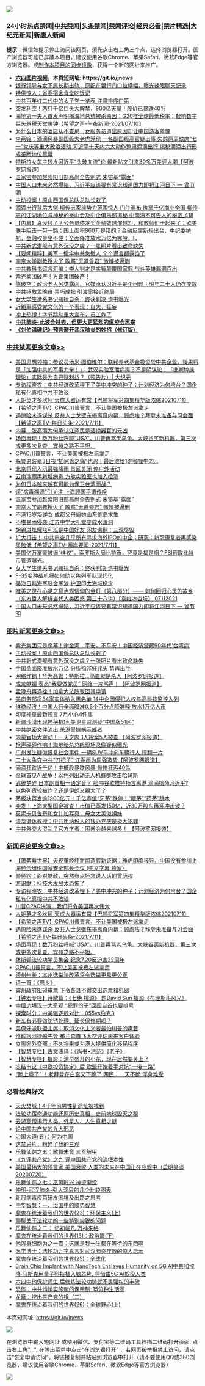 ![](https://raw.githubusercontent.com/fqnews/bnews/master/64photo/fqnews-qr.jpg)

<div id="tt">
<h3>24小时热点禁闻|<a href="#%E4%B8%AD%E5%85%B1%E7%A6%81%E9%97%BB%E6%9B%B4%E5%A4%9A%E6%96%87%E7%AB%A0">中共禁闻</a>|<a href="#%E5%9B%BE%E7%89%87%E6%96%B0%E9%97%BB%E6%9B%B4%E5%A4%9A%E6%96%87%E7%AB%A0">头条禁闻</a>|<a href="#%E6%96%B0%E9%97%BB%E8%AF%84%E8%AE%BA%E6%9B%B4%E5%A4%9A%E6%96%87%E7%AB%A0">禁闻评论|<a href="#%E5%BF%85%E7%9C%8B%E7%BB%8F%E5%85%B8%E5%A5%BD%E6%96%87">经典必看|<a href="/video.md#%E7%A6%81%E7%89%87%E7%B2%BE%E9%80%89">禁片精选</a>|<a href="https://github.com/fqnews/djy/blob/master/gb/nf1351518.md#1">大纪元新闻</a>|<a href="https://github.com/fqnews/ntdtv/blob/master/gb/prog204.md#1">新唐人新闻</a></h3>
<div><b>提示：</b>微信如提示停止访问该网页，须先点击右上角三个点，选择浏览器打开。国产浏览器可能已屏蔽本项目，建议使用谷歌Chrome、苹果Safari、微软Edge等官方浏览器。或<a href="https://github.com/fqnews/bnews/blob/master/%E5%88%B6%E4%BD%9Cgit%E7%A6%81%E9%97%BB%E9%95%9C%E5%83%8F.md">制作本项目的同步镜像</a>，获得一个新的网址来推广。</div>
<ul>
<li><b><a href="http://d1.bdrive.tk/64.mp4" target="_blank">六四图片视频</a>，本页短网址: https://git.io/jnews</b></li>
<li><a href="/cbnews/20210711/1584790.md">银行领导与女下属长期出轨，原配在银行门口拉横幅，曝光辣眼聊天记录</a></li>
<li><a href="/cbnews/20210711/1584917.md">特供惊人：省委宿舍食堂吃饭记</a></li>
<li><a href="/comments/20210711/1584864.md">中共百年红二代中的太子党一览表 注意排序门第</a></li>
<li><a href="/cnnews/20210711/1584928.md">突发利空！两只千亿巨头大解禁，900亿天量！股价已暴跌40%</a></li>
<li><a href="/comments/20210711/1584867.md">海地第一夫人首发声明揭海地总统被杀原因；G20推全球最低税率：敲响数字巨头避税天堂丧钟【希望之声-午夜新闻-2021/07/10】</a></li>
<li><a href="/funmedia/20210711/1584856.md">为什么日本的酒店从不查房，女服务员道出原因却让中国游客羞愧</a></li>
<li><a href="/comments/20210711/1584975.md">李燕铭：滴滴风暴副国级大老虎浮现 一名副国级高官疑出事 失踪两周缺席“七一”党庆等重大政治活动 习近平十天内六大动作整肃滴滴出行 揭秘滴滴出行形成垄断地位黑幕</a></li>
<li><a href="/cnnews/20210711/1584857.md">特斯拉女车主转发习近平“头破血流”论 最新贴文引来30多万差评大潮【阿波罗网报道】</a></li>
<li><a href="/cbnews/20210712/1585141.md">温家宝参加赵紫阳旧部高尚全告别式 朱镕基“露面”</a></li>
<li><a href="/comments/20210711/1584920.md">中国人口未来必然塌陷，习近平应该要有常识知道国力即将江河日下 — 曾节明</a></li>
<li><a href="/topimagenews/20210711/1584916.md">主动投案！原山西国保总队总队长栽了</a></li>
<li><a href="/comments/20210711/1584889.md">滴滴出行背后大佬 柳传志家族势力范围惊人 门生遍布 执掌千亿商业帝国 柳传志的江湖地位与神秘的泰山会及中企俱乐部揭秘 中南海不可告人的秘密_418</a></li>
<li><a href="/bannedvideo/20210711/1584927.md">【内幕】真没钱了？公务员停发奖金绩效越演越烈，和教师们干起来了；欧美联手阻击一带一路；国土面积960万是错的？金融反腐新规出台，中纪委护航，金融权贵坐不住；全面降准放水万亿为哪般。IL</a></li>
<li><a href="/topimagenews/20210711/1584789.md">中共新式潜舰有意外沉没之虞？一张照片看出致命缺失</a></li>
<li><a href="/comments/20210711/1584863.md">【要闻精粹】美军一撤伞中共急撤人 个个谎言都露馅了</a></li>
<li><a href="/cbnews/20210712/1585140.md">南京大学副教授火了 敢骂“无道昏君” 微博被逼删</a></li>
<li><a href="/cnnews/20210711/1584894.md">中共教科书谎言汇编：李大钊才是实锤颠覆国家罪 战斗英雄漏洞百出</a></li>
<li><a href="/bannedvideo/20210711/1585073.md">紫光集团破产！方正集团破产！</a></li>
<li><a href="/bannedvideo/20210711/1584987.md">陈破空：政治老人另类露面。官媒承认习近平是个问题！明年二十大仍存变数</a></li>
<li><a href="/worldnews/20210712/1585105.md">中共拯救孟晚舟 弄巧成拙 引渡案接近终局</a></li>
<li><a href="/cbnews/20210711/1584977.md">女大学生遭系书记骚扰自杀：终获判决 遗书曝光</a></li>
<li><a href="/cbnews/20210711/1584941.md">近距离感受党文化的一个表现：自大，狂妄</a></li>
<li><a href="/finance/20210711/1584700.md">冲上热搜！字节跳动重大宣布，员工炸了</a></li>
<li><b><a href="/comments/20200211/1275071.md" target="_blank">中共肺炎-此波会过去，但更大更猛烈的瘟疫会再来</a></b></li>
<li><b><a href="/comments/20200207/1272816.md" target="_blank">《刘伯温碑记》预言避开武汉肺炎的妙招（修订版）</a></b></li>
</ul>
</div>

<div class="catlist">
<h3><a href="/cbnews/" target="_blank">中共禁闻</a><span><a href="/cbnews/" target="_blank" rel="nofollow">更多文章>></a></span></h3>
<ul>
<li><a href="/cbnews/20210712/1585222.md" target="_blank">美国思想领袖：参议员汤米·图伯维尔：联邦养老基金投资於中共企业，後果将是「加强中共的军事力量！」；武汉实验室泄病毒？不是阴谋论！「批判种族理论」实际是为自己赚利益？（预告片）| 大纪元</a></li>
<li><a href="/comments/20210712/1585220.md" target="_blank">专访程晓农：中共经济改革埋下了美中冲突的种子；计划经济为何垮台？国企私有化真相中共不敢谈</a></li>
<li><a href="/comments/20210712/1585205.md" target="_blank">人妒英才多坎坷 天成大器运有常【巴顿将军第四集精华版浓缩20210711】</a></li>
<li><a href="/comments/20210712/1585203.md" target="_blank">【希望之声TV】CPAC川普誓言，不让美国被极左派拿走</a></li>
<li><a href="/comments/20210712/1585202.md" target="_blank">遇惊险未遂谋杀 反共人士戈壁东揭离奇内幕；顾虑啥？拜登未准备与习会面【希望之声TV-每日头条-2021/7/11】</a></li>
<li><a href="/cbnews/20210712/1585201.md" target="_blank">内幕：张高丽为何承认江泽民是活摘器官的元凶</a></li>
<li><a href="/comments/20210712/1585200.md" target="_blank">场面再现！数万粉丝呼喊“USA”。川普再骂老乌龟。大峡谷买新机器，第三次或更多次复查。宾州之路不平坦。</a></li>
<li><a href="/comments/20210712/1585197.md" target="_blank">CPAC川普誓言，不让美国被极左派拿走</a></li>
<li><a href="/cbnews/20210712/1585191.md" target="_blank">躲警男装晕3日夜“插尿管之痛”也忍！最后败给1碗咖喱牛肉…</a></li>
<li><a href="/cbnews/20210712/1585180.md" target="_blank">北京将现入汛最强降雨 景区关闭 停户外活动</a></li>
<li><a href="/cbnews/20210712/1585172.md" target="_blank">云南瑞丽再新增病例 方舱实验室也加入检测</a></li>
<li><a href="/cbnews/20210712/1585162.md" target="_blank">为何日本越来越有可能为保卫台湾而战？</a></li>
<li><a href="/cbnews/20210712/1585161.md" target="_blank">评“病毒溯源”引关注 上海顾国平遭传唤</a></li>
<li><a href="/cbnews/20210712/1585141.md" target="_blank">温家宝参加赵紫阳旧部高尚全告别式 朱镕基“露面”</a></li>
<li><a href="/cbnews/20210712/1585140.md" target="_blank">南京大学副教授火了 敢骂“无道昏君” 微博被逼删</a></li>
<li><a href="/cbnews/20210712/1585118.md" target="_blank">不满13岁叛逆女 成都父母逼她山东荒岛求生</a></li>
<li><a href="/cbnews/20210712/1585117.md" target="_blank">不堪暴雨侵袭 江苏中学大礼堂变成水濂洞</a></li>
<li><a href="/cbnews/20210711/1585069.md" target="_blank">胡锡进炫耀塔利班是中国好友 网友谯翻：三观尽毁</a></li>
<li><a href="/comments/20210711/1585004.md" target="_blank">扩大打击！ 中共审查几乎所有寻求海外IPO的中企；研究：新冠康复者再感染风险低【希望之声TV-两岸要闻-2021/7/11】</a></li>
<li><a href="/comments/20210711/1584988.md" target="_blank">美国亿万富豪被逼“维权”。索罗斯入局比特币，究竟是福是祸？FBI截取比特币管道曝光。</a></li>
<li><a href="/cbnews/20210711/1584977.md" target="_blank">女大学生遭系书记骚扰自杀：终获判决 遗书曝光</a></li>
<li><a href="/cbnews/20210711/1584966.md" target="_blank">F-35变种战机将如何助以色列军队现代化</a></li>
<li><a href="/cbnews/20210711/1584965.md" target="_blank">美澳日韩海军联合军演 护卫印太海域稳定</a></li>
<li><a href="/comments/20210711/1584957.md" target="_blank">唯美之灵在心灵之巅点燃信仰的金灯（第八部分）—— 如何回归心灵的故乡（东方哲人解析当代人类困惑  第三十八讲）【袁红冰杏坛】 07112021</a></li>
<li><a href="/comments/20210711/1584920.md" target="_blank">中国人口未来必然塌陷，习近平应该要有常识知道国力即将江河日下 — 曾节明</a></li>

</ul>
</div>
<div class="catlist">
<h3><a href="/topimagenews/" target="_blank">图片新闻</a><span><a href="/topimagenews/" target="_blank" rel="nofollow">更多文章>></a></span></h3>
<ul>
<li><a href="/topimagenews/20210712/1585184.md" target="_blank">紫光集团只是序幕！谢金河：平安，不平安！中国经济潜藏90年代‘台湾病’</a></li>
<li><a href="/topimagenews/20210711/1584916.md" target="_blank">主动投案！原山西国保总队总队长栽了</a></li>
<li><a href="/topimagenews/20210711/1584789.md" target="_blank">中共新式潜舰有意外沉没之虞？一张照片看出致命缺失</a></li>
<li><a href="/topimagenews/20210711/1584605.md" target="_blank">中国全面降准放水万亿 分析指非好兆头 势再出手</a></li>
<li><a href="/topimagenews/20210710/1584331.md" target="_blank">网络炸锅！华为高管：特斯拉…简直就是杀人【阿波罗网报道】</a></li>
<li><a href="/topimagenews/20210710/1584260.md" target="_blank">成龙献媚 表态“我要做党员” 网络一片骂声！【阿波罗网报道】</a></li>
<li><a href="/topimagenews/20210710/1584235.md" target="_blank">孟晚舟再遇挫！加拿大法院驳回其申请</a></li>
<li><a href="/topimagenews/20210710/1584006.md" target="_blank">美商务部将34家实体纳入黑名单 14中企因侵犯人权与高科技监控入列</a></li>
<li><a href="/topimagenews/20210710/1583935.md" target="_blank">维稳经济！中国人行全面降准0.5个百分点降准释 放水1万亿人币</a></li>
<li><a href="/topimagenews/20210709/1583469.md" target="_blank">印度神童最新预言 7月小心4件事</a></li>
<li><a href="/topimagenews/20210709/1583332.md" target="_blank">新疆沙漠出现神秘机场 美卫星监测疑“中国版51区”</a></li>
<li><a href="/topimagenews/20210708/1583017.md" target="_blank">中共绝密文件流出 杀港警嫁祸示威者</a></li>
<li><a href="/topimagenews/20210708/1582899.md" target="_blank">内蒙官场大震动！一天之内 1人投案5人被查 【阿波罗网报道】</a></li>
<li><a href="/topimagenews/20210708/1582726.md" target="_blank">枪声砰砰作响！海地暗杀总统现场录像疑似曝光</a></li>
<li><a href="/topimagenews/20210707/1582217.md" target="_blank">广州发生疑似报复社会事件 一辆SUV车冲向车辆行人 撞翻一片</a></li>
<li><a href="/topimagenews/20210707/1582216.md" target="_blank">二十大争夺中共“刀把子” 江系再为周强造势【阿波罗网报道】</a></li>
<li><a href="/topimagenews/20210707/1582113.md" target="_blank">滴滴狂跌近千亿！中概股暴跌风暴 最惨狂泻40%</a></li>
<li><a href="/topimagenews/20210707/1582028.md" target="_blank">全球首见AI战争！以色列出动无人机蜂群攻击哈玛斯</a></li>
<li><a href="/topimagenews/20210706/1581728.md" target="_blank">武统梦碎 日本副首相一语定音？ 脸书谷歌推特扬言离港 滴滴抗命习近平?</a></li>
<li><a href="/topimagenews/20210706/1581523.md" target="_blank">以色列货轮被炸？还是伊朗又糗大了？</a></li>
<li><a href="/topimagenews/20210706/1581506.md" target="_blank">茅板块蒸发逾1900亿元！千亿市值“牙茅”跌停！“眼茅”“药茅”跳水</a></li>
<li><a href="/topimagenews/20210706/1581505.md" target="_blank">突发！上海大型国企被查！市值已蒸发150亿，近30万股东再迎冲击波？</a></li>
<li><a href="/topimagenews/20210706/1581222.md" target="_blank">莫妮卡贝鲁奇和女儿拍写真，母女太美似姐妹</a></li>
<li><a href="/topimagenews/20210705/1580992.md" target="_blank">清华退休教授：中共用纳税人的钱办党庆是极大犯罪</a></li>
<li><a href="/topimagenews/20210705/1580819.md" target="_blank">中共外交大混乱？官方学者：困惑会越来越多！ 【阿波罗网报道】</a></li>

</ul>
</div>
<div class="catlist">
<h3><a href="/comments/" target="_blank">新闻评论</a><span><a href="/comments/" target="_blank" rel="nofollow">更多文章>></a></span></h3>
<ul>
<li><a href="/comments/20210712/1585234.md" target="_blank">【萧茗看世界】央视董经纬新闻造假新证据：雅虎印度报导，中国没有参加上海经合组织国家安全部长会议 (中文字幕 独家）</a></li>
<li><a href="/comments/20210712/1585224.md" target="_blank">颜纯钩：面对酷政，突然有点怀念说人话的曾荫权</a></li>
<li><a href="/comments/20210712/1585223.md" target="_blank">游识猷：科技大发展太恐怖了</a></li>
<li><a href="/comments/20210712/1585220.md" target="_blank">专访程晓农：中共经济改革埋下了美中冲突的种子；计划经济为何垮台？国企私有化真相中共不敢谈</a></li>
<li><a href="/comments/20210712/1585211.md" target="_blank">川普CPAC讲演：我们将令美国再次伟大</a></li>
<li><a href="/comments/20210712/1585205.md" target="_blank">人妒英才多坎坷 天成大器运有常【巴顿将军第四集精华版浓缩20210711】</a></li>
<li><a href="/comments/20210712/1585203.md" target="_blank">【希望之声TV】CPAC川普誓言，不让美国被极左派拿走</a></li>
<li><a href="/comments/20210712/1585202.md" target="_blank">遇惊险未遂谋杀 反共人士戈壁东揭离奇内幕；顾虑啥？拜登未准备与习会面【希望之声TV-每日头条-2021/7/11】</a></li>
<li><a href="/comments/20210712/1585200.md" target="_blank">场面再现！数万粉丝呼喊“USA”。川普再骂老乌龟。大峡谷买新机器，第三次或更多次复查。宾州之路不平坦。</a></li>
<li><a href="/comments/20210712/1585199.md" target="_blank">休斯顿法轮功学员集会 纪念7.20反迫害22周年</a></li>
<li><a href="/comments/20210712/1585197.md" target="_blank">CPAC川普誓言，不让美国被极左派拿走</a></li>
<li><a href="/comments/20210712/1585194.md" target="_blank">德州州长：本州选举法改革将令选举更易更公正</a></li>
<li><a href="/comments/20210712/1585190.md" target="_blank">诗一首：《思乡》</a></li>
<li><a href="/comments/20210712/1585186.md" target="_blank">宾州政府阻碍审票 下令各县不得交出选票和机器</a></li>
<li><a href="/comments/20210712/1585178.md" target="_blank">【钟宏专栏】诗歌篇：《七绝 桃源》 题David Sun 摄影《布理斯班风光》</a></li>
<li><a href="/comments/20210712/1585177.md" target="_blank">中缅边境现一大奇观 “犯罪份子”回国自首也要排号</a></li>
<li><a href="/comments/20210712/1585174.md" target="_blank">探索时分：中美驱逐舰对比：055vs伯克3</a></li>
<li><a href="/comments/20210712/1585170.md" target="_blank">新车有必要做防锈处理、延长保修期吗？</a></li>
<li><a href="/comments/20210712/1585158.md" target="_blank">美保守派联盟主席：取消文化主义者最怕川普的声音</a></li>
<li><a href="/comments/20210712/1585157.md" target="_blank">维珍银河捷船先登 布兰森首飞太空评估未来客户体验</a></li>
<li><a href="/comments/20210712/1585153.md" target="_blank">立陶宛外交部﹕不久将来或为港人提供简化移民程序</a></li>
<li><a href="/comments/20210712/1585152.md" target="_blank">【智慧专栏】古文浅译：《尚书•洪范》《老子》</a></li>
<li><a href="/comments/20210712/1585151.md" target="_blank">【智慧专栏】摄影：清早盛开的小花，现在居然要关上了</a></li>
<li><a href="/comments/20210712/1585147.md" target="_blank">冻结审议《中欧投资协定》后 欧盟开始着手对抗“一带一路”</a></li>
<li><a href="/comments/20210712/1585139.md" target="_blank">“跪上瘾了” ！老拜登在白宫又下跪了 网民：一天不跪 浑身难受</a></li>

</ul>
</div>

<div class="catlist">
<h3>必看经典好文</h3>
<ul>
<li><a href="/ccpdope/20181219/1049286.md" target="_blank">天火焚城！4千年前男性乱遗址被找到</a></li>
<li><a href="/tculture/20121025/73069.md" target="_blank">法轮功宿命通功能还原历史真相：史前地球毁灭之秘</a></li>
<li><a href="/comments/20200919/82684.md" target="_blank">云游高僧揭示人类、外星人、人生真相之谜</a></li>
<li><a href="/comments/20200717/1361899.md" target="_blank">论中国共产党的九大邪恶</a></li>
<li><a href="/cbnews/20180311/913065.md" target="_blank">治国大道(五)：何为中国</a></li>
<li><a href="/yule/20210123/1473216.md" target="_blank">这禁忌片，粉碎了我的三观</a></li>
<li><a href="/tculture/20170715/791820.md" target="_blank">乐舞仙踪之五：歌舞未竟 三军解甲</a></li>
<li><a href="/bookonline/20131116/201045.md" target="_blank">《九评共产党》之九 评中国共产党的流氓本性</a></li>
<li><a href="/bannedvideo/20210227/1495046.md" target="_blank">美国最伟大的预言家 美国衰败 人类的未来在中国正在应验中（启明笑谈20200720）</a></li>
<li><a href="/tculture/20190101/792550.md" target="_blank">乐舞仙踪之七：巫风时兴 神迹渐没</a></li>
<li><a href="/comments/20200620/1347687.md" target="_blank">仲明-武汉肺炎-引人深思的几个比较图表</a></li>
<li><a href="/comments/20200917/1029129.md" target="_blank">新冠病毒疫苗研发困境及出路之思考</a></li>
<li><a href="/comments/20200605/1340202.md" target="_blank">中华智慧：一、治国中的顺势智慧</a></li>
<li><a href="/ssgc/20180904/993719.md" target="_blank">魔鬼在统治着我们的世界(23)：环保主义(上)</a></li>
<li><a href="/comments/20190417/1114875.md" target="_blank">聊聊关于法轮功的一些特别尖锐的问题</a></li>
<li><a href="/tculture/20170711/790081.md" target="_blank">乐舞仙踪之二： 忆初临凡 万神来格</a></li>
<li><a href="/topimagenews/20180602/951960.md" target="_blank">魔鬼在统治着我们的世界(13)：政治篇(下)</a></li>
<li><a href="/topimagenews/20210219/1489990.md" target="_blank">他浑身细胞为之一震：这就是我一生都在等待的东西啊</a></li>
<li><a href="/comments/20200820/1382989.md" target="_blank">医学博士：法轮功九字真言对武汉肺炎疗效的惊人启示</a></li>
<li><a href="/comments/20181017/1014654.md" target="_blank">魔鬼在统治着我们的世界(25)：全球化</a></li>
<li><a href="/comments/20200901/1451956.md" target="_blank">Brain Chip Implant with NanoTech Enslaves Humanity on 5G AI中共和埃隆∙马斯克用量子科技植入脑芯片, 将借由5G AI奴役人类</a></li>
<li><a href="/comments/20200926/1403542.md" target="_blank">六四中他保护师生 后修炼法轮功铸就不畏强权的丰碑</a></li>
<li><a href="/baitai/20200711/1359005.md" target="_blank">恐怖：中共悄悄实施新的保甲制-15分钟生活圈</a></li>
<li><a href="/comments/20200928/1404653.md" target="_blank">龙延：挖出共产党的根（二）</a></li>
<li><a href="/comments/20181210/1044798.md" target="_blank">魔鬼在统治着我们的世界(26)：全球野心(上)</a></li>

</ul>
</div>

本页短网址: https://git.io/jnews

![](https://raw.githubusercontent.com/fqnews/bnews/master/64photo/fqnews-qr.jpg)

在浏览器中输入短网址 或使用微信、支付宝等二维码工具扫描二维码打开页面, 点击右上角"...", 在弹出菜单中点击“在浏览器打开”； 若网页被举报禁止访问，请点击“恢复申请访问”，将链接复制并粘贴到浏览器中打开（请不要使用QQ或360浏览器，建议使用谷歌Chrome、苹果Safari、微软Edge等官方浏览器）

![](https://raw.githubusercontent.com/fqnews/bnews/master/64photo/wx.jpg)